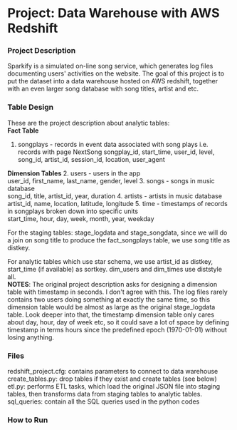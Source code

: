 # Project: Data Warehouse with AWS Redshift

### Project Description
Sparkify is a simulated on-line song service, which generates log files documenting users' activities on the website. The goal of this project is to put the dataset into a data warehouse hosted on AWS redshift, together with an even larger song database with song titles, artist and etc.

### Table Design

These are the project description about analytic tables:  
**Fact Table**   
1. songplays - records in event data associated with song plays i.e. records with page NextSong
songplay_id, start_time, user_id, level, song_id, artist_id, session_id, location, user_agent

**Dimension Tables**
2. users - users in the app   
user_id, first_name, last_name, gender, level
3. songs - songs in music database   
song_id, title, artist_id, year, duration
4. artists - artists in music database   
artist_id, name, location, latitude, longitude
5. time - timestamps of records in songplays broken down into specific units   
start_time, hour, day, week, month, year, weekday

For the staging tables: stage_logdata and stage_songdata, since we will do a join on song title to produce the fact_songplays table, we use song title as distkey.

For analytic tables which use star schema, we use artist_id as distkey, start_time (if available) as sortkey.  dim_users and dim_times use diststyle all.   
**NOTES**: The original project description asks for designing a dimension table with timestamp in seconds. I don't agree with this. The log files rarely contains two users doing something at exactly the same time, so this dimension table would be almost as large as the original stage_logdata table. Look deeper into that, the timestamp dimension table only cares about day, hour, day of week etc, so it could save a lot of space by defining timestamp in terms hours since the predefined epoch (1970-01-01) without losing anything.  

### Files
redshift_project.cfg: contains parameters to connect to data warehouse
create_tables.py: drop tables if they exist and create tables (see below)
etl.py: performs ETL tasks, which load the original JSON file into staging tables, then transforms data from staging tables to analytic tables.
sql_queries: contain all the SQL queries used in the python codes

### How to Run
